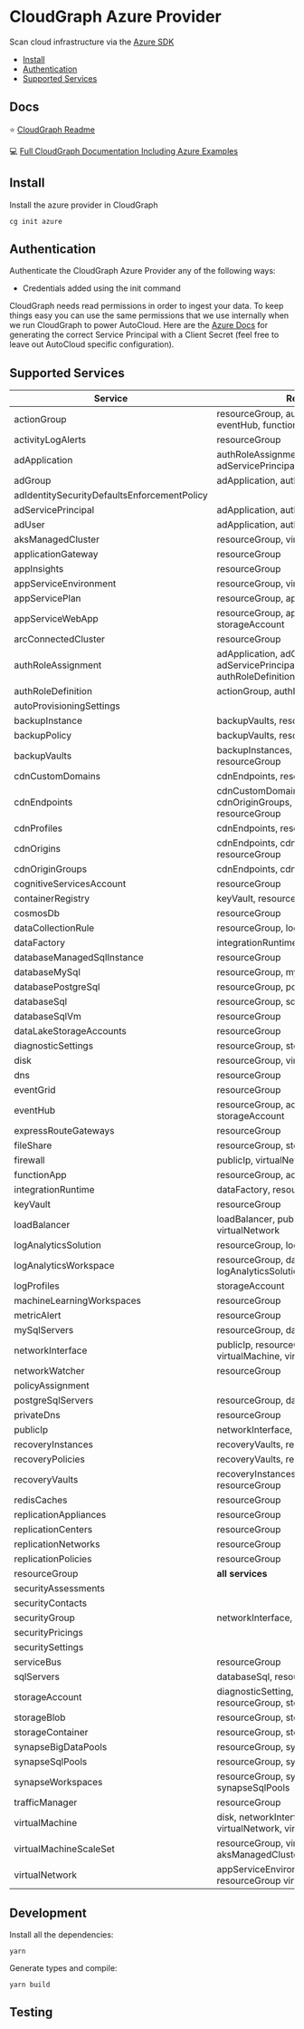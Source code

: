 # CloudGraph Azure Provider

Scan cloud infrastructure via the [Azure SDK](https://github.com/Azure/azure-sdk-for-js)

<!-- toc -->

- [Install](#install)
- [Authentication](#authentication)
- [Supported Services](#supported-services)
<!-- tocstop -->

## Docs

⭐ [CloudGraph Readme](https://github.com/cloudgraphdev/cli)

💻 [Full CloudGraph Documentation Including Azure Examples](https://docs.cloudgraph.dev)

## Install

Install the azure provider in CloudGraph

```console
cg init azure
```

## Authentication

Authenticate the CloudGraph Azure Provider any of the following ways:

- Credentials added using the init command

CloudGraph needs read permissions in order to ingest your data. To keep things easy you can use the same permissions that we use internally when we run CloudGraph to power AutoCloud. Here are the [Azure Docs](https://docs.autocloud.dev/connect-an-environment/azure) for generating the correct Service Principal with a Client Secret (feel free to leave out AutoCloud specific configuration).

## Supported Services

| Service                                     | Relations                                                                     |
| ------------------------------------------- | ----------------------------------------------------------------------------- |
| actionGroup                                 | resourceGroup, authRoleDefinition, eventHub, functionApp                      |
| activityLogAlerts                           | resourceGroup                                                                 |
| adApplication                               | authRoleAssignment, adGroup, adServicePrincipal, adUser                       |
| adGroup                                     | adApplication, authRoleAssignment                                             |
| adIdentitySecurityDefaultsEnforcementPolicy |                                                                               |
| adServicePrincipal                          | adApplication, authRoleAssignment                                             |
| adUser                                      | adApplication, authRoleAssignment                                             |
| aksManagedCluster                           | resourceGroup, virtualMachineScaleSet                                         |
| applicationGateway                          | resourceGroup                                                                 |
| appInsights                                 | resourceGroup                                                                 |
| appServiceEnvironment                       | resourceGroup, virtualNetwork                                                 |
| appServicePlan                              | resourceGroup, appServiceWebApp                                               |
| appServiceWebApp                            | resourceGroup, appServicePlan, storageAccount                                 |
| arcConnectedCluster                         | resourceGroup                                                                 |
| authRoleAssignment                          | adApplication, adGroup, adServicePrincipal, adUser, authRoleDefinition        |
| authRoleDefinition                          | actionGroup, authRoleAssignment                                               |
| autoProvisioningSettings                    |                                                                               |
| backupInstance                              | backupVaults, resourceGroup                                                   |
| backupPolicy                                | backupVaults, resourceGroup                                                   |
| backupVaults                                | backupInstances, backupPolicies, resourceGroup                                |
| cdnCustomDomains                            | cdnEndpoints, resourceGroup                                                   |
| cdnEndpoints                                | cdnCustomDomains, cdnOrigins, cdnOriginGroups, cdnProfiles, resourceGroup     |
| cdnProfiles                                 | cdnEndpoints, resourceGroup                                                   |
| cdnOrigins                                  | cdnEndpoints, cdnOriginGroups, resourceGroup                                  |
| cdnOriginGroups                             | cdnEndpoints, cdnOrigins, resourceGroup                                       |
| cognitiveServicesAccount                    | resourceGroup                                                                 |
| containerRegistry                           | keyVault, resourceGroup                                                       |
| cosmosDb                                    | resourceGroup                                                                 |
| dataCollectionRule                          | resourceGroup, logAnalyticsWorkspace                                          |
| dataFactory                                 | integrationRuntime, resourceGroup                                             |
| databaseManagedSqlInstance                  | resourceGroup                                                                 |
| databaseMySql                               | resourceGroup, mySqlServers                                                   |
| databasePostgreSql                          | resourceGroup, postgreSqlServers                                              |
| databaseSql                                 | resourceGroup, sqlServers                                                     |
| databaseSqlVm                               | resourceGroup                                                                 |
| dataLakeStorageAccounts                     | resourceGroup                                                                 |
| diagnosticSettings                          | resourceGroup, storageAccount                                                 |
| disk                                        | resourceGroup, virtualMachine                                                 |
| dns                                         | resourceGroup                                                                 |
| eventGrid                                   | resourceGroup                                                                 |
| eventHub                                    | resourceGroup, actionGroup, storageAccount                                    |
| expressRouteGateways                        | resourceGroup                                                                 |
| fileShare                                   | resourceGroup, storageAccount                                                 |
| firewall                                    | publicIp, virtualNetwork                                                      |
| functionApp                                 | resourceGroup, actionGroup                                                    |
| integrationRuntime                          | dataFactory, resourceGroup                                                    |
| keyVault                                    | resourceGroup                                                                 |
| loadBalancer                                | loadBalancer, publicIp, resourceGroup, virtualNetwork                         |
| logAnalyticsSolution                        | resourceGroup, logAnalyticsWorkspace                                          |
| logAnalyticsWorkspace                       | resourceGroup, dataCollectionRule, logAnalyticsSolution                       |
| logProfiles                                 | storageAccount                                                                |
| machineLearningWorkspaces                   | resourceGroup                                                                 |
| metricAlert                                 | resourceGroup                                                                 |
| mySqlServers                                | resourceGroup, databaseMySql                                                  |
| networkInterface                            | publicIp, resourceGroup, securityGroup, virtualMachine, virtualNetwork        |
| networkWatcher                              | resourceGroup                                                                 |
| policyAssignment                            |                                                                               |
| postgreSqlServers                           | resourceGroup, databasePostgreSql                                             |
| privateDns                                  | resourceGroup                                                                 |
| publicIp                                    | networkInterface, resourceGroup                                               |
| recoveryInstances                           | recoveryVaults, resourceGroup                                                 |
| recoveryPolicies                            | recoveryVaults, resourceGroup                                                 |
| recoveryVaults                              | recoveryInstances, recoveryPolicies, resourceGroup                            |
| redisCaches                                 | resourceGroup                                                                 |
| replicationAppliances                       | resourceGroup                                                                 |
| replicationCenters                          | resourceGroup                                                                 |
| replicationNetworks                         | resourceGroup                                                                 |
| replicationPolicies                         | resourceGroup                                                                 |
| resourceGroup                               | **all services**                                                              |
| securityAssessments                         |                                                                               |
| securityContacts                            |                                                                               |
| securityGroup                               | networkInterface, resourceGroup                                               |
| securityPricings                            |                                                                               |
| securitySettings                            |                                                                               |
| serviceBus                                  | resourceGroup                                                                 |
| sqlServers                                  | databaseSql, resourceGroup                                                    |
| storageAccount                              | diagnosticSetting, logProfiles, resourceGroup, storageContainer               |
| storageBlob                                 | resourceGroup, storageContainer                                               |
| storageContainer                            | resourceGroup, storageAccount                                                 |
| synapseBigDataPools                         | resourceGroup, synapseWorkspaces                                              |
| synapseSqlPools                             | resourceGroup, synapseWorkspaces                                              |
| synapseWorkspaces                           | resourceGroup, synapseBigDataPools, synapseSqlPools                           |
| trafficManager                              | resourceGroup                                                                 |
| virtualMachine                              | disk, networkInterface, resourceGroup, virtualNetwork, virtualMachineScaleSet |
| virtualMachineScaleSet                      | resourceGroup, virtualMachine, aksManagedCluster                              |
| virtualNetwork                              | appServiceEnvironment,networkInterface, resourceGroup virtualMachine          |

## Development

Install all the dependencies:

```console
yarn
```

Generate types and compile:

```console
yarn build
```

## Testing

<!-- testing -->

<!-- testingstop -->
